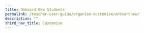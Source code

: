 ```yaml
---
title: Onboard New Students
permalink: /teacher-user-guide/organise-customise/onboardnew/
description: ""
third_nav_title: Customise
---
```

